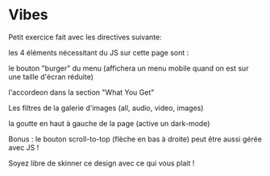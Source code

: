 # Vibes
Petit exercice fait avec les directives suivante:  

les 4 éléments nécessitant du JS sur cette page sont :


	
le bouton "burger" du menu (affichera un menu mobile quand on est sur une taille d'écran réduite)
	
l'accordeon dans la section "What You Get"
	
Les filtres de la galerie d'images (all, audio, video, images)
	
la goutte en haut à gauche de la page (active un dark-mode)

Bonus : le bouton scroll-to-top (flèche en bas à droite) peut être aussi gérée avec JS !
 
Soyez libre de skinner ce design avec ce qui vous plait !
